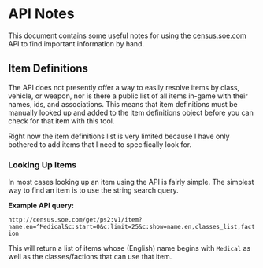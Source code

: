 # API Notes

This document contains some useful notes for using the [census.soe.com](https://census.soe.com/) API to find important information by hand.

## Item Definitions

The API does not presently offer a way to easily resolve items by class, vehicle, or weapon, nor is there a public list of all items in-game with their names, ids, and associations. This means that item definitions must be manually looked up and added to the item definitions object before you can check for that item with this tool.

Right now the item definitions list is very limited because I have only bothered to add items that I need to specifically look for.

### Looking Up Items

In most cases looking up an item using the API is fairly simple. The simplest way to find an item is to use the string search query.

**Example API query:**

`http://census.soe.com/get/ps2:v1/item?name.en=^Medical&c:start=0&c:limit=25&c:show=name.en,classes_list,faction`

This will return a list of items whose (English) name begins with `Medical` as well as the classes/factions that can use that item.
